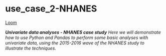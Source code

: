 # use_case_2-NHANES


[Loom](https://www.loom.com/share/1d5743c1844544098643b9d56a697d35)

_**Univariate data analyses - NHANES case study**_
_Here we will demonstrate how to use Python and Pandas to perform some basic analyses with univariate data, using the 2015-2016 wave of the NHANES study to illustrate the techniques._
